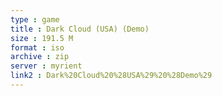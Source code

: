```yaml
---
type : game
title : Dark Cloud (USA) (Demo)
size : 191.5 M
format : iso
archive : zip
server : myrient
link2 : Dark%20Cloud%20%28USA%29%20%28Demo%29
---
```

